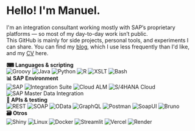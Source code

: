 # Hello! I'm Manuel.

I'm an integration consultant working mostly with SAP’s proprietary platforms — so most of my day-to-day work isn’t public.  
This GitHub is mainly for side projects, personal tools, and experiments I can share. You can find my [blog](https://blog.almag.ro), which I use less frequently than I'd like, and my [CV](https://blog.almag.ro/cv/) here.

<div class="box">
  <div class="header"><strong>⌨ Languages & scripting</strong></div>

  <!-- Lenguajes -->
  <img src="https://img.shields.io/badge/-Groovy-4298B8?style=flat&logo=apachegroovy&logoColor=white" alt="Groovy">
  <img src="https://img.shields.io/badge/-Java-007396?style=flat&logo=java&logoColor=white" alt="Java">
  <img src="https://img.shields.io/badge/-Python-blue?style=flat&logo=python&logoColor=yellow" alt="Python">
  <img src="https://img.shields.io/badge/-R-276DC3?style=flat&logo=r&logoColor=white" alt="R">
  <img src="https://img.shields.io/badge/-XSLT-5B5B5B?style=flat&logo=xml&logoColor=white" alt="XSLT">
  <img src="https://img.shields.io/badge/-Bash-121011?style=flat&logo=gnubash&logoColor=white" alt="Bash">

  <br>

  <!-- SAP & entorno -->
  <div class="header"><strong>📊 SAP Environment</strong></div>
  <img src="https://img.shields.io/badge/-SAP-0FAAFF?style=flat&logo=sap&logoColor=white" alt="SAP">
  <img src="https://img.shields.io/badge/-Integration_Suite-1F5FA0?style=flat&logo=sap&logoColor=white" alt="Integration Suite">
  <img src="https://img.shields.io/badge/-Cloud_ALM-1F5FA0?style=flat&logo=sap&logoColor=white" alt="Cloud ALM">
  <img src="https://img.shields.io/badge/-S/4HANA_Cloud-1F5FA0?style=flat&logo=sap&logoColor=white" alt="S/4HANA Cloud">
  <img src="https://img.shields.io/badge/-SAP_Master_Data_Integration-002D72?style=flat&logo=sap&logoColor=white" alt="SAP Master Data Integration">  

  <br>

  <!-- APIs -->
  <div class="header"><strong>🔗 APIs & testing</strong></div>
  <img src="https://img.shields.io/badge/-REST_API-005571?style=flat&logo=apachespark&logoColor=white" alt="REST">
  <img src="https://img.shields.io/badge/-SOAP_API-005571?style=flat&logo=w3c&logoColor=white" alt="SOAP">
  <img src="https://img.shields.io/badge/-OData_API-0FAAFF?style=flat&logo=sap&logoColor=white" alt="OData">
  <img src="https://img.shields.io/badge/-GraphQL-E10098?style=flat&logo=graphql&logoColor=white" alt="GraphQL">
  <img src="https://img.shields.io/badge/-Postman-FF6C37?style=flat&logo=postman&logoColor=white" alt="Postman">
  <img src="https://img.shields.io/badge/-SoapUI-6CB33F?style=flat&logo=soapui&logoColor=white" alt="SoapUI">
  <img src="https://img.shields.io/badge/-Bruno-000000?style=flat&logo=bruno&logoColor=white" alt="Bruno">

  <br>

  <!-- Otros -->
  <div class="header"><strong>🗃️ Otros</strong></div>
  <img src="https://img.shields.io/badge/-Shiny-1E9B8E?style=flat&logo=rstudio&logoColor=white" alt="Shiny">
  <img src="https://img.shields.io/badge/-Linux-FCC624?style=flat&logo=linux&logoColor=black" alt="Linux">
  <img src="https://img.shields.io/badge/-Docker-2496ED?style=flat&logo=docker&logoColor=white" alt="Docker">
  <img src="https://img.shields.io/badge/-Streamlit-FF4B4B?style=flat&logo=streamlit&logoColor=white" alt="Streamlit">
<img src="https://img.shields.io/badge/-Vercel-000000?style=flat&logo=vercel&logoColor=white" alt="Vercel">
<img src="https://img.shields.io/badge/-Render-46E3B7?style=flat&logo=render&logoColor=black" alt="Render">

</div>

